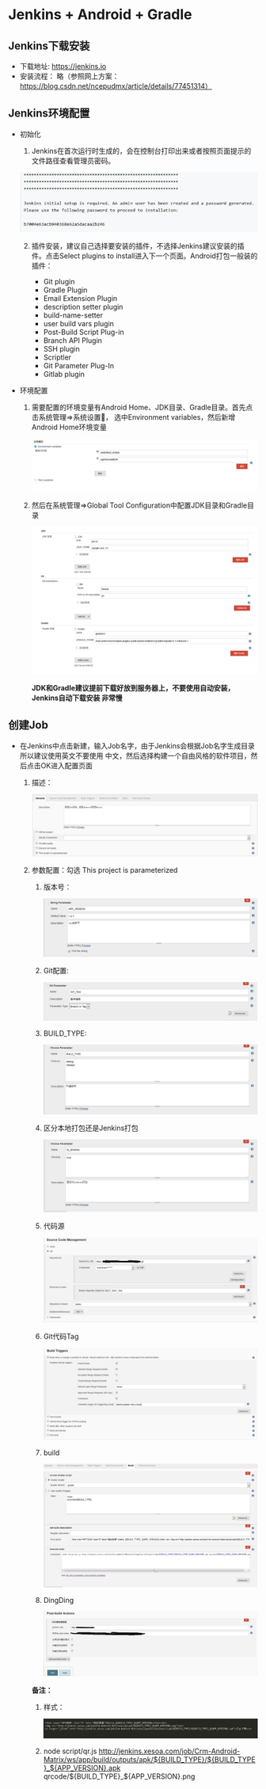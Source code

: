 # Jenkins + Android + Gradle

## Jenkins下载安装

* 下载地址: https://jenkins.io
* 安装流程： 略（参照网上方案：https://blog.csdn.net/ncepudmx/article/details/77451314）

## Jenkins环境配置

* 初始化

    1. Jenkins在首次运行时生成的，会在控制台打印出来或者按照页面提示的文件路径查看管理员密码。

    ![](image/jenkins0.png)

    2. 插件安装，建议自己选择要安装的插件，不选择Jenkins建议安装的插件。点击Select plugins to
       install进入下一个页面。Android打包一般装的插件：

       - Git plugin
       - Gradle Plugin
       - Email Extension Plugin
       - description setter plugin
       - build-name-setter
       - user build vars plugin
       - Post-Build Script Plug-in
       - Branch API Plugin
       - SSH plugin
       - Scriptler
       - Git Parameter Plug-In
       - Gitlab plugin

* 环境配置

    1. 需要配置的环境变量有Android Home、JDK目录、Gradle目录。首先点击系统管理=>系统设置，
       选中Environment variables，然后新增Android Home环境变量

        ![](image/jenkins_config1.png)

    2. 然后在系统管理=>Global Tool Configuration中配置JDK目录和Gradle目录

        ![](image/jenkins_config2.png)

       **JDK和Gradle建议提前下载好放到服务器上，不要使用自动安装，Jenkins自动下载安装
       非常慢**

## 创建Job

* 在Jenkins中点击新建，输入Job名字，由于Jenkins会根据Job名字生成目录所以建议使用英文不要使用
  中文，然后选择构建一个自由风格的软件项目，然后点击OK进入配置页面

    1. 描述：

        ![](image/jenkins1.png)

    2. 参数配置：勾选 This project is parameterized

        1. 版本号：

            ![](image/jenkins_params_version.png)

        2. Git配置:

            ![](image/jenkins_params_git.png)

        3. BUILD_TYPE:

            ![](image/jenkins_params_build_type.png)
            

        4. 区分本地打包还是Jenkins打包

            ![](image/jenkins_params_jenkins.png)

        5. 代码源

            ![](image/jenkins_code_source.png)

        6. Git代码Tag

            ![](image/jenkins_code_tag.png)

        7. build

            ![](image/jenkins_build_params.png)

        8. DingDing

            ![](image/jenkins_dingding.png)

        **备注：**

        1. 样式：

            ![](image/jenkins_qr_style.png)

        2. node script/qr.js http://jenkins.xesoa.com/job/Crm-Android-Matrix/ws/app/build/outputs/apk/${BUILD_TYPE}/${BUILD_TYPE}_${APP_VERSION}.apk qrcode/${BUILD_TYPE}_${APP_VERSION}.png
